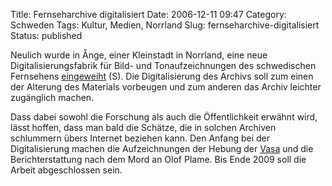 Title: Fernseharchive digitalisiert
Date: 2006-12-11 09:47
Category: Schweden
Tags: Kultur, Medien, Norrland
Slug: fernseharchive-digitalisiert
Status: published

Neulich wurde in Ånge, einer Kleinstadt in Norrland, eine neue
Digitalisierungsfabrik für Bild- und Tonaufzeichnungen des schwedischen
Fernsehens
[eingeweiht](http://www.sr.se/cgi-bin/vasternorrland/nyheter/artikel.asp?Artikel=1066508)
(S). Die Digitalisierung des Archivs soll zum einen der Alterung des
Materials vorbeugen und zum anderen das Archiv leichter zugänglich
machen.

Dass dabei sowohl die Forschung als auch die Öffentlichkeit erwähnt
wird, lässt hoffen, dass man bald die Schätze, die in solchen Archiven
schlummern übers Internet beziehen kann. Den Anfang bei der
Digitalisierung machen die Aufzeichnungen der Hebung der
[Vasa](http://de.wikipedia.org/wiki/Vasa_%28Schiff%29) und die
Berichterstattung nach dem Mord an Olof Plame. Bis Ende 2009 soll die
Arbeit abgeschlossen sein.

